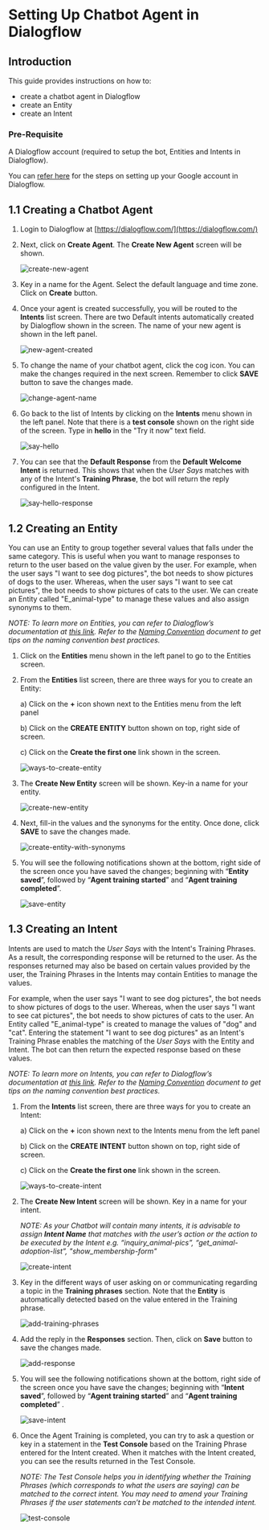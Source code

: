 # Setting Up Chatbot Agent in Dialogflow

## Introduction

This guide provides instructions on how to:
- create a chatbot agent in Dialogflow
- create an Entity
- create an Intent

### Pre-Requisite
A Dialogflow account (required to setup the bot, Entities and Intents in Dialogflow). 

You can [refer here](./chatbot/google-account-setup-in-dialogflow.md) for the steps on setting up your Google account in Dialogflow.


## 1.1 Creating a Chatbot Agent

1.	Login to Dialogflow at [https://dialogflow.com/](https://dialogflow.com/)
2.	Next, click on **Create Agent**. The **Create New Agent** screen will be shown.

	![create-new-agent](./chatbot/images/setting-up-chatbot-agent-in-dialogflow-images/create-new-agent.png)

3.	Key in a name for the Agent. Select the default language and time zone. Click on **Create** button.

4.	Once your agent is created successfully, you will be routed to the **Intents** list screen. There are two Default intents automatically created by Dialogflow shown in the screen. The name of your new agent is shown in the left panel.

	![new-agent-created](./chatbot/images/setting-up-chatbot-agent-in-dialogflow-images/new-agent-created.png)
 
5.	To change the name of your chatbot agent, click the cog icon. You can make the changes required in the next screen. Remember to click **SAVE** button to save the changes made.

	![change-agent-name](./chatbot/images/setting-up-chatbot-agent-in-dialogflow-images/change-agent-name.png)
    
6. Go back to the list of Intents by clicking on the **Intents** menu shown in the left panel. Note that there is a **test console** shown on the right side of the screen. Type in **hello** in the "Try it now" text field.

	![say-hello](./chatbot/images/setting-up-chatbot-agent-in-dialogflow-images/say-hello.png)

7. You can see that the **Default Response** from the **Default Welcome Intent** is returned. This shows that when the *User Says* matches with any of the Intent's **Training Phrase**, the bot will return the reply configured in the Intent.

	![say-hello-response](./chatbot/images/setting-up-chatbot-agent-in-dialogflow-images/say-hello-response.png)


## 1.2 Creating an Entity

You can use an Entity to group together several values that falls under the same category. This is useful when you want to manage responses to return to the user based on the value given by the user. For example, when the user says "I want to see dog pictures", the bot needs to show pictures of dogs to the user. Whereas, when the user says "I want to see cat pictures", the bot needs to show pictures of cats to the user. We can create an Entity called "E_animal-type" to manage these values and also assign synonyms to them.

*NOTE: To learn more on Entities, you can refer to Dialogflow’s documentation at [this link](https://dialogflow.com/docs/entities). Refer to the [Naming Convention](./chatbot/naming-convention.md) document to get tips on the naming convention best practices.*

1. Click on the **Entities** menu shown in the left panel to go to the Entities screen.
2. From the **Entities** list screen, there are three ways for you to create an Entity:

	a)	Click on the **+** icon shown next to the Entities menu from the left panel

	b)	Click on the **CREATE ENTITY** button shown on top, right side of screen.

	c)	Click on the **Create the first one** link shown in the screen.
 
	![ways-to-create-entity](./chatbot/images/setting-up-chatbot-agent-in-dialogflow-images/ways-to-create-entity.png) 

3. The **Create New Entity** screen will be shown. Key-in a name for your entity.

	![create-new-entity](./chatbot/images/setting-up-chatbot-agent-in-dialogflow-images/create-new-entity.png) 

4. Next, fill-in the values and the synonyms for the entity. Once done, click **SAVE** to save the changes made.

	![create-entity-with-synonyms](./chatbot/images/setting-up-chatbot-agent-in-dialogflow-images/create-entity-with-synonyms.png)
    
5.	You will see the following notifications shown at the bottom, right side of the screen once you have saved the changes; beginning with “**Entity saved**”, followed by “**Agent training started**” and “**Agent training completed**”.

	![save-entity](./chatbot/images/setting-up-chatbot-agent-in-dialogflow-images/save-entity.png)


## 1.3 Creating an Intent

Intents are used to match the *User Says* with the Intent's Training Phrases. As a result, the corresponding response will be returned to the user. As the responses returned may also be based on certain values provided by the user, the Training Phrases in the Intents may contain Entities to manage the values.

For example, when the user says "I want to see dog pictures", the bot needs to show pictures of dogs to the user. Whereas, when the user says "I want to see cat pictures", the bot needs to show pictures of cats to the user. An Entity called "E_animal-type" is created to manage the values of "dog" and "cat". Entering the statement "I want to see dog pictures" as an Intent's Training Phrase enables the matching of the *User Says* with the Entity and Intent. The bot can then return the expected response based on these values. 

*NOTE: To learn more on Intents, you can refer to Dialogflow’s documentation at [this link](https://dialogflow.com/docs/intents). Refer to the [Naming Convention](./chatbot/naming-convention.md) document to get tips on the naming convention best practices.*

1.	From the **Intents** list screen, there are three ways for you to create an Intent:

	a)	Click on the **+** icon shown next to the Intents menu from the left panel

	b)	Click on the **CREATE INTENT** button shown on top, right side of screen.

	c)	Click on the **Create the first one** link shown in the screen.
 
	![ways-to-create-intent](./chatbot/images/setting-up-chatbot-agent-in-dialogflow-images/ways-to-create-intent.png) 

2.	The **Create New Intent** screen will be shown. Key in a name for your intent. 

	*NOTE: As your Chatbot will contain many intents, it is advisable to assign **Intent Name** that matches with the user’s action or the action to be executed by the Intent e.g. “inquiry_animal-pics”, “get_animal-adoption-list”, "show_membership-form"*
 
	![create-intent](./chatbot/images/setting-up-chatbot-agent-in-dialogflow-images/create-intent.png) 
 
3.	Key in the different ways of user asking on or communicating regarding a topic in the **Training phrases** section. Note that the **Entity** is automatically detected based on the value entered in the Training phrase.

	![add-training-phrases](./chatbot/images/setting-up-chatbot-agent-in-dialogflow-images/add-training-phrases.png) 

4.	Add the reply in the **Responses** section. Then, click on **Save** button to save the changes made. 
 
	![add-response](./chatbot/images/setting-up-chatbot-agent-in-dialogflow-images/add-response.png) 

4.	You will see the following notifications shown at the bottom, right side of the screen once you have save the changes; beginning with “**Intent saved**”, followed by “**Agent training started**” and “**Agent training completed**” .

	![save-intent](./chatbot/images/setting-up-chatbot-agent-in-dialogflow-images/save-intent.png)

5.	Once the Agent Training is completed, you can try to ask a question or key in a statement in the **Test Console** based on the Training Phrase entered for the Intent created. When it matches with the Intent created, you can see the results returned in the Test Console.
	
    *NOTE: The Test Console helps you in identifying whether the Training Phrases (which corresponds to what the users are saying) can be matched to the correct intent. You may need to amend your Training Phrases if the user statements can’t be matched to the intended intent.*
    
	![test-console](./chatbot/images/setting-up-chatbot-agent-in-dialogflow-images/test-console.png)